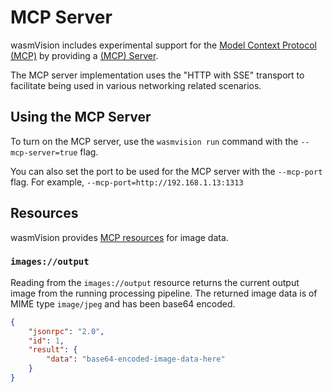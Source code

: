 # MCP Server

wasmVision includes experimental support for the [Model Context Protocol (MCP)](https://modelcontextprotocol.info/) by providing a [(MCP) Server](https://modelcontextprotocol.info/specification/draft/server/).

The MCP server implementation uses the "HTTP with SSE" transport to facilitate being used in various networking related scenarios.

## Using the MCP Server

To turn on the MCP server, use the `wasmvision run` command with the `--mcp-server=true` flag.

You can also set the port to be used for the MCP server with the `--mcp-port` flag. For example, `--mcp-port=http://192.168.1.13:1313`

## Resources

wasmVision provides [MCP resources](https://modelcontextprotocol.io/docs/concepts/resources) for image data.

### `images://output`

Reading from the `images://output` resource returns the current output image from the running processing pipeline. The returned image data is of MIME type `image/jpeg` and has been base64 encoded.

```json
{
    "jsonrpc": "2.0",
    "id": 1,
    "result": {
        "data": "base64-encoded-image-data-here"
    }
}
```
